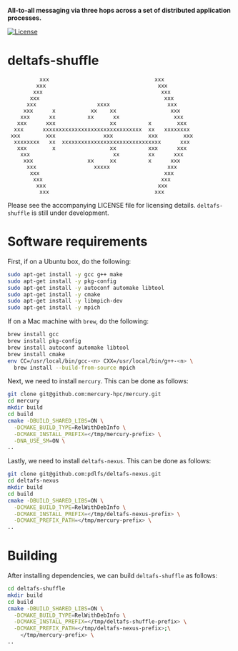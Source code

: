 **All-to-all messaging via three hops across a set of distributed application processes.**

[![License](https://img.shields.io/badge/license-New%20BSD-blue.svg)](LICENSE)

deltafs-shuffle
===============

```
          xxx                                 xxx
         xxx                                   xxx
        xxx                                     xxx
       xxx                                       xxx
      xxx                   xxxx                  xxx
     xxx      x           xx    xx                 xxx
    xxx      xx          xx      xx                 xxx
   xxx      xxx                 xx          x        xxx
  xxx      xxxxxxxxxxxxxxxxxxxxxxxxxxxxxxx  xx   xxxxxxxx
 xxx        xxx               xxx           xxx        xxx
  xxxxxxxx   xx  xxxxxxxxxxxxxxxxxxxxxxxxxxxxxxx      xxx
   xxx        x                 xx          xxx      xxx
    xxx                          xx         xx      xxx
     xxx                 xx     xx          x      xxx
      xxx                  xxxxx                  xxx
       xxx                                       xxx
        xxx                                     xxx
         xxx                                   xxx
          xxx                                 xxx
```

Please see the accompanying LICENSE file for licensing details. `deltafs-shuffle` is still under development.

# Software requirements

First, if on a Ubuntu box, do the following:

```bash
sudo apt-get install -y gcc g++ make
sudo apt-get install -y pkg-config
sudo apt-get install -y autoconf automake libtool
sudo apt-get install -y cmake
sudo apt-get install -y libmpich-dev
sudo apt-get install -y mpich
```

If on a Mac machine with `brew`, do the following:

```bash
brew install gcc
brew install pkg-config
brew install autoconf automake libtool
brew install cmake
env CC=/usr/local/bin/gcc-<n> CXX=/usr/local/bin/g++-<n> \
  brew install --build-from-source mpich
```

Next, we need to install `mercury`. This can be done as follows:

```bash
git clone git@github.com:mercury-hpc/mercury.git
cd mercury
mkdir build
cd build
cmake -DBUILD_SHARED_LIBS=ON \
  -DCMAKE_BUILD_TYPE=RelWithDebInfo \
  -DCMAKE_INSTALL_PREFIX=</tmp/mercury-prefix> \
  -DNA_USE_SM=ON \
..
```

Lastly, we need to install `deltafs-nexus`. This can be done as follows:

```bash
git clone git@github.com:pdlfs/deltafs-nexus.git
cd deltafs-nexus
mkdir build
cd build
cmake -DBUILD_SHARED_LIBS=ON \
  -DCMAKE_BUILD_TYPE=RelWithDebInfo \
  -DCMAKE_INSTALL_PREFIX=</tmp/deltafs-nexus-prefix> \
  -DCMAKE_PREFIX_PATH=</tmp/mercury-prefix> \
..
```

# Building

After installing dependencies, we can build `deltafs-shuffle` as follows:

```bash
cd deltafs-shuffle
mkdir build
cd build
cmake -DBUILD_SHARED_LIBS=ON \
  -DCMAKE_BUILD_TYPE=RelWithDebInfo \
  -DCMAKE_INSTALL_PREFIX=</tmp/deltafs-shuffle-prefix> \
  -DCMAKE_PREFIX_PATH=</tmp/deltafs-nexus-prefix>;\
    </tmp/mercury-prefix> \
..
```
